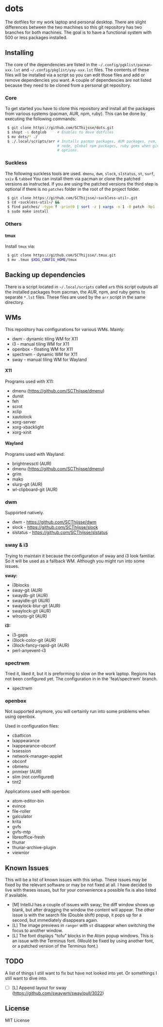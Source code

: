 # dots

The dotfiles for my work laptop and personal desktop. There are slight
differences between the two machines so this git repository has two branches
for both machines. The goal is to have a functional system with 500 or less
packages installed.

## Installing

The core of the dependencies are listed in the
`~/.config/pgklist/pacman-xxx.lst` and `~/.config/pkglist/yay-xxx.lst` files.
The contents of these files will be installed via a script so you can edit
those files and add or remove dependencies you want. A couple of dependencies
are not listed because they need to be cloned from a personal git repository.

### Core

To get started you have to clone this repository and install all the packages
from various systems (pacman, AUR, npm, ruby). This can be done by executing
the following commands:

```bash
 $ git clone https://github.com/SCThijsse/dots.git
 $ shopt -s dotglob     # Enables to move dotfiles
 $ mv dots/* ./
 $ ./.local/scripts/arr # Installs pacman packages, AUR packages, nvm, npm &
                        # node, global npm packages, ruby gems when given the
                        # options.
```

### Suckless

The following suckless tools are used. `dmenu`, `dwm`, `slock`, `slstatus`,
`st`, `surf`, `sxiv` & `tabbed` You can install them via pacman or clone the
patched versions as instructed. If you are using the patched versions the third
step is optional if there is no `patches` folder in the root of the project
folder.

```sh
 $ git clone https://github.com/SCThijsse/<suckless-util>.git
 $ cd <suckless-util>/ &&
 $ find patches/ -type f -print0 | sort -z | xargs -n 1 -0 patch -Np1 -i
 $ sudo make install
```

### Others

#### tmux

Install `tmux` via:

```sh
 $ git clone https://github.com/SCThijsse/.tmux.git
 $ mv .tmux $XDG_CONFIG_HOME/tmux
```

## Backing up dependencies

There is a script located in `~/.local/scripts` called `arb` this script
outputs all the installed packages from pacman, the AUR, npm, and ruby gems to
separate `*.lst` files. These files are used by the `arr` script in the same
directory.

## WMs

This repository has configurations for various WMs. Mainly:
 - dwm      - dynamic tiling WM for X11
 - i3       - manual tiling WM for X11
 - openbox  - floating WM for X11
 - spectrwm - dynamic WM for X11
 - sway     - manual tiling WM for Wayland

#### X11

Programs used with X11:
 - dmenu (https://github.com/SCThijsse/dmenu)
 - dunst
 - feh
 - scrot
 - xclip
 - xautolock
 - xorg-server
 - xorg-xbacklight
 - xorg-xinit

#### Wayland

Programs used with Wayland:
 - brightnessctl (AUR)
 - dmenu (https://github.com/SCThijsse/dmenu)
 - grim
 - mako
 - slurp-git (AUR)
 - wl-clipboard-git (AUR)

### dwm

Supported natively.

 - dwm       - https://github.com/SCThijsse/dwm
 - slock     - https://github.com/SCThijsse/slock
 - slstatus  - https://github.com/SCThijsse/slstatus

### sway & i3

Trying to maintain it because the configuration of sway and i3 look familiar.
So it will be used as a fallback WM. Although you might run into some issues.

**sway:**
 - i3blocks
 - sway-git (AUR)
 - swaydb-git (AUR)
 - swayidle-git (AUR)
 - swaylock-blur-git (AUR)
 - swaylock-git (AUR)
 - wlroots-git (AUR)

**i3:**
 - i3-gaps
 - i3lock-color-git (AUR)
 - i3lock-fancy-rapid-git (AUR)
 - perl-anyevent-i3

### spectrwm

Tried it, liked it, but it is preforming to slow on the work laptop. Regions
has not been configured yet. The configuration in in the 'feat/spectrwm'
branch.

 - spectrwm

### openbox

Not supported anymore, you will certainly run into some problems when using
openbox.

Used in configuration files:
 - cbatticon
 - lxappearance
 - lxappearance-obconf
 - lxsession
 - network-manager-applet
 - obconf
 - obmenu
 - pnmixer (AUR)
 - slim (not configured)
 - tint2

Applications used with openbox:
 - atom-editor-bin
 - evince
 - file-roller
 - galculator
 - krita
 - gvfs
 - gvfs-mtp
 - libreoffice-fresh
 - thunar
 - thunar-archive-plugin
 - viewnior

## Known Issues

This will be a list of known issues with this setup. These issues may be fixed
by the relevant software or may be not fixed at all. I have decided to live
with theses issues, but for your convenience a possible fix is also listed if
available.

 - [M] IntelliJ has a couple of issues with sway; the diff window shows up
   blank, but after dragging the window the content will appear. The other
   issue is with the search file (Double shift) popup, it pops up for a second,
   but immediately disappears again.
 - [L] The image previews in `ranger` with `st` disappear when switching the
   focus to another window.
 - [L] The font displays "tofu" blocks in the Atom popup windows. This is an
   issue with the Terminus font. (Would be fixed by using another font, or a
   patched version of the Terminus font.)

## TODO

A list of things I still want to fix but have not looked into yet. Or
somethings I still want to dive into.

 - [ ] [L] Append layout for sway (https://github.com/swaywm/sway/pull/3022)

## License

MIT License
